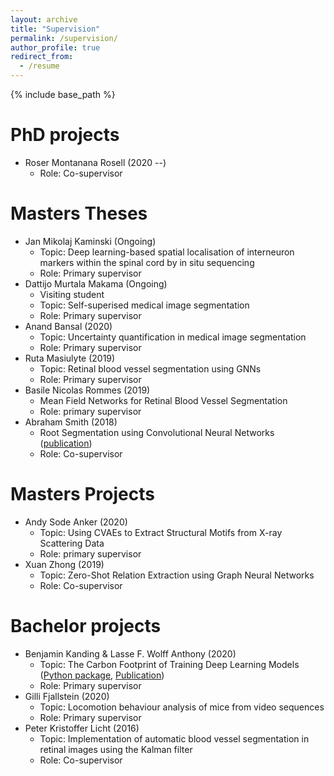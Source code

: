 ```yaml
---
layout: archive
title: "Supervision"
permalink: /supervision/
author_profile: true
redirect_from:
  - /resume
---
```


{% include base_path %}

PhD projects
======
* Roser Montanana Rosell (2020 --)
	* Role: Co-supervisor 

Masters Theses
======
* Jan Mikolaj Kaminski (Ongoing)
	* Topic: Deep learning-based spatial localisation of interneuron markers within the spinal cord by in situ sequencing
	* Role: Primary supervisor
* Dattijo Murtala Makama (Ongoing)
	* Visiting student
	* Topic: Self-superised medical image segmentation
	* Role: Primary supervisor
* Anand Bansal (2020)
	* Topic: Uncertainty quantification in medical image segmentation
	* Role: Primary supervisor
* Ruta Masiulyte (2019)
	* Topic: Retinal blood vessel segmentation using GNNs
	* Role: Primary supervisor
* Basile Nicolas Rommes (2019)
	* Mean Field Networks for Retinal Blood Vessel Segmentation 
	* Role: primary supervisor
* Abraham Smith (2018)
	* Root Segmentation using Convolutional Neural Networks ([publication](https://raghavian.github.io/publication/2019-01-01-Segmentation-of-roots-in-soil-with-U-Net))
	* Role: Co-supervisor

Masters Projects
======
* Andy Sode Anker (2020)
	* Topic: Using CVAEs to Extract Structural Motifs from X-ray Scattering Data
	* Role: primary supervisor
* Xuan Zhong (2019) 
	* Topic: Zero-Shot Relation Extraction using Graph Neural Networks
	* Role: Co-supervisor

Bachelor projects
======
* Benjamin Kanding & Lasse F. Wolff Anthony (2020)
	* Topic: The Carbon Footprint of Training Deep Learning Models ([Python package](https://pypi.org/project/carbontracker/), [Publication](https://raghavian.github.io/publication/2020-07-carbontracker))
	* Role: Primary supervisor
* Gilli Fjallstein (2020)
	* Topic: Locomotion behaviour analysis of mice from video sequences
	* Role: Primary supervisor
* Peter Kristoffer Licht (2016)
	* Topic: Implementation of automatic blood vessel segmentation in retinal images using
the Kalman filter
	* Role: Co-supervisor

